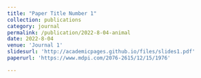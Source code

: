 ```yaml
---
title: "Paper Title Number 1"
collection: publications
category: journal
permalink: /publication/2022-8-04-animal
date: 2022-8-04
venue: 'Journal 1'
slidesurl: 'http://academicpages.github.io/files/slides1.pdf'
paperurl: 'https://www.mdpi.com/2076-2615/12/15/1976'

---
```

